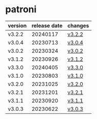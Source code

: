 # patroni

| version | release date |            changes             |
|---------|--------------|--------------------------------|
| v3.2.2  | 20240117     | [v3.2.2](./v3.2.2-20240117.md) |
| v3.0.4  | 20230713     | [v3.0.4](./v3.0.4-20230713.md) |
| v3.0.2  | 20230324     | [v3.0.2](./v3.0.2-20230324.md) |
| v3.1.2  | 20230926     | [v3.1.2](./v3.1.2-20230926.md) |
| v3.3.0  | 20240405     | [v3.3.0](./v3.3.0-20240405.md) |
| v3.1.0  | 20230803     | [v3.1.0](./v3.1.0-20230803.md) |
| v3.2.0  | 20231025     | [v3.2.0](./v3.2.0-20231025.md) |
| v3.2.1  | 20231201     | [v3.2.1](./v3.2.1-20231201.md) |
| v3.1.1  | 20230920     | [v3.1.1](./v3.1.1-20230920.md) |
| v3.0.3  | 20230622     | [v3.0.3](./v3.0.3-20230622.md) |

